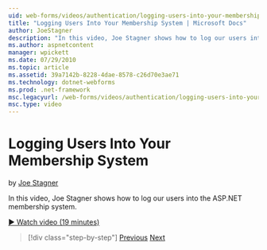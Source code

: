 ```yaml
---
uid: web-forms/videos/authentication/logging-users-into-your-membership-system
title: "Logging Users Into Your Membership System | Microsoft Docs"
author: JoeStagner
description: "In this video, Joe Stagner shows how to log our users into the ASP.NET membership system."
ms.author: aspnetcontent
manager: wpickett
ms.date: 07/29/2010
ms.topic: article
ms.assetid: 39a7142b-8228-4dae-8578-c26d70e3ae71
ms.technology: dotnet-webforms
ms.prod: .net-framework
msc.legacyurl: /web-forms/videos/authentication/logging-users-into-your-membership-system
msc.type: video
---
```

Logging Users Into Your Membership System
====================
by [Joe Stagner](https://github.com/JoeStagner)

In this video, Joe Stagner shows how to log our users into the ASP.NET membership system.

[&#9654; Watch video (19 minutes)](https://channel9.msdn.com/Blogs/ASP-NET-Site-Videos/logging-users-into-your-membership-system)

>[!div class="step-by-step"]
[Previous](adding-users-to-your-membership-system.md)
[Next](implement-the-registration-verification-pattern.md)